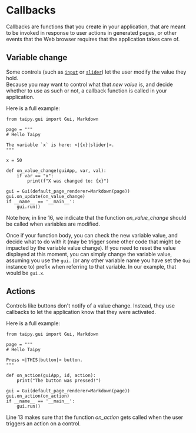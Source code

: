 # Callbacks

Callbacks are functions that you create in your application, that are meant to be
invoked in response to user actions in generated pages, or other events that the
Web browser requires that the application takes care of.

## Variable change

Some controls (such as [`input`](controls/input.md) or [`slider`](controls/slider.md))
let the user modify the value they hold.  
Because you may want to control what that _new value_ is, and decide whether to use
as such or not, a callback function is called in your application.

Here is a full example:
``` { .python .annotate }
from taipy.gui import Gui, Markdown

page = """
# Hello Taipy

The variable `x` is here: <|{x}|slider|>.
"""

x = 50

def on_value_change(guiApp, var, val):
    if var == "x":
        print(f"X was changed to: {x}")

gui = Gui(default_page_renderer=Markdown(page))
gui.on_update(on_value_change)
if __name__ == '__main__':
    gui.run()
```

Note how, in line 16, we indicate that the function _on_value_change_ should be called
when variables are modified.

Once if your function body, you can check the new variable value, and decide what to
do with it (may be trigger some other code that might be impacted by the variable
value change). If you need to reset the value displayed at this moment, you can simply
change the variable value, assuming you use the `gui.` (or any other variable name you have
set the `Gui` instance to) prefix when referring to that variable. In our example, that would
be `gui.x`.

## Actions

Controls like buttons don't notify of a value change. Instead, they use callbacks to let
the application know that they were activated.

Here is a full example:
``` { .python .annotate }
from taipy.gui import Gui, Markdown

page = """
# Hello Taipy

Press <|THIS|button|> button.
"""

def on_action(guiApp, id, action):
    print("The button was pressed!")

gui = Gui(default_page_renderer=Markdown(page))
gui.on_action(on_action)
if __name__ == '__main__':
    gui.run()
```

Line 13 makes sure that the function _on_action_ gets called when the user triggers
an action on a control.
